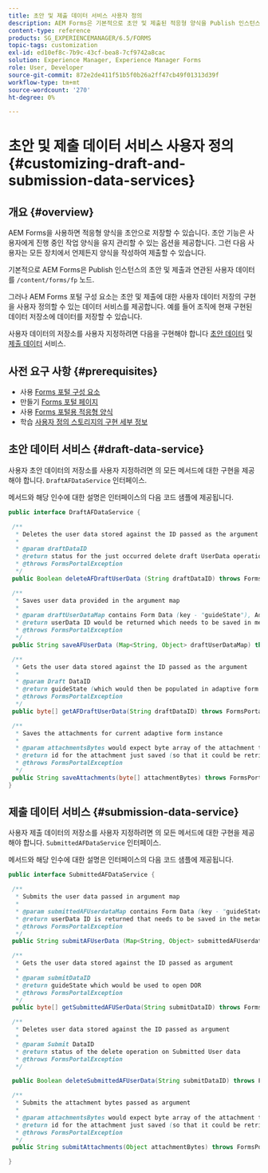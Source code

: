 ```yaml
---
title: 초안 및 제출 데이터 서비스 사용자 정의
description: AEM Forms은 기본적으로 초안 및 제출된 적응형 양식을 Publish 인스턴스의 기본 노드에 저장합니다. 그러나 AEM Forms의 초안 및 제출 데이터 서비스를 구성하여 초안 및 제출된 적응형 양식의 저장소를 사용자 지정할 수 있습니다.
content-type: reference
products: SG_EXPERIENCEMANAGER/6.5/FORMS
topic-tags: customization
exl-id: ed10ef8c-7b9c-43cf-bea8-7cf9742a8cac
solution: Experience Manager, Experience Manager Forms
role: User, Developer
source-git-commit: 872e2de411f51b5f0b26a2ff47cb49f01313d39f
workflow-type: tm+mt
source-wordcount: '270'
ht-degree: 0%

---
```


# 초안 및 제출 데이터 서비스 사용자 정의 {#customizing-draft-and-submission-data-services}

## 개요 {#overview}

AEM Forms을 사용하면 적응형 양식을 초안으로 저장할 수 있습니다. 초안 기능은 사용자에게 진행 중인 작업 양식을 유지 관리할 수 있는 옵션을 제공합니다. 그런 다음 사용자는 모든 장치에서 언제든지 양식을 작성하여 제출할 수 있습니다.

기본적으로 AEM Forms은 Publish 인스턴스의 초안 및 제출과 연관된 사용자 데이터를 `/content/forms/fp` 노드.

그러나 AEM Forms 포털 구성 요소는 초안 및 제출에 대한 사용자 데이터 저장의 구현을 사용자 정의할 수 있는 데이터 서비스를 제공합니다. 예를 들어 조직에 현재 구현된 데이터 저장소에 데이터를 저장할 수 있습니다.

사용자 데이터의 저장소를 사용자 지정하려면 다음을 구현해야 합니다 [초안 데이터](/help/forms/using/custom-draft-submission-data-services.md#p-draft-data-service-p) 및 [제출 데이터](/help/forms/using/custom-draft-submission-data-services.md#p-submission-data-service-p) 서비스.

## 사전 요구 사항 {#prerequisites}

* 사용 [Forms 포털 구성 요소](/help/forms/using/enabling-forms-portal-components.md)
* 만들기 [Forms 포털 페이지](/help/forms/using/creating-form-portal-page.md)
* 사용 [Forms 포털용 적응형 양식](/help/forms/using/draft-submission-component.md)
* 학습 [사용자 정의 스토리지의 구현 세부 정보](/help/forms/using/draft-submission-component.md#customizing-the-storage)

## 초안 데이터 서비스 {#draft-data-service}

사용자 초안 데이터의 저장소를 사용자 지정하려면 의 모든 메서드에 대한 구현을 제공해야 합니다. `DraftAFDataService` 인터페이스.

메서드와 해당 인수에 대한 설명은 인터페이스의 다음 코드 샘플에 제공됩니다.

```java
public interface DraftAFDataService {

 /**
  * Deletes the user data stored against the ID passed as the argument
  *
  * @param draftDataID
  * @return status for the just occurred delete draft UserData operation
  * @throws FormsPortalException
  */
 public Boolean deleteAFDraftUserData (String draftDataID) throws FormsPortalException;

 /**
  * Saves user data provided in the argument map
  *
  * @param draftUserDataMap contains Form Data (key - "guideState"), Adaptive Form Name (Key - "guideName"), and Draft DataID (Key - "userDataID") if there is update
  * @return userData ID would be returned which needs to be saved in metadata node
  * @throws FormsPortalException
  */
 public String saveAFUserData (Map<String, Object> draftUserDataMap) throws FormsPortalException;

 /**
  * Gets the user data stored against the ID passed as the argument
  *
  * @param Draft DataID
  * @return guideState (which would then be populated in adaptive form to reload the draft) which is stored against draftDataID
  * @throws FormsPortalException
  */
 public byte[] getAFDraftUserData(String draftDataID) throws FormsPortalException;

 /**
  * Saves the attachments for current adaptive form instance
  *
  * @param attachmentsBytes would expect byte array of the attachment to be saved
  * @return id for the attachment just saved (so that it could be retrieved later)
  * @throws FormsPortalException
  */
 public String saveAttachments(byte[] attachmentBytes) throws FormsPortalException;
}
```

## 제출 데이터 서비스 {#submission-data-service}

사용자 제출 데이터의 저장소를 사용자 지정하려면 의 모든 메서드에 대한 구현을 제공해야 합니다. `SubmittedAFDataService` 인터페이스.

메서드와 해당 인수에 대한 설명은 인터페이스의 다음 코드 샘플에 제공됩니다.

```java
public interface SubmittedAFDataService {

 /**
  * Submits the user data passed in argument map
  *
  * @param submittedAFUserdataMap contains Form Data (key - "guideState"), Adaptive Form Name (Key - "guideName"), and Draft DataID (Key - "userDataID")
  * @return userData ID is returned that needs to be saved in the metadata node
  * @throws FormsPortalException
  */
 public String submitAFUserData (Map<String, Object> submittedAFUserdataMap) throws FormsPortalException;

 /**
  * Gets the user data stored against the ID passed as argument
  *
  * @param submitDataID
  * @return guideState which would be used to open DOR
  * @throws FormsPortalException
  */
 public byte[] getSubmittedAFUSerData(String submitDataID) throws FormsPortalException;

 /**
  * Deletes user data stored against the ID passed as argument
  *
  * @param Submit DataID
  * @return status of the delete operation on Submitted User data
  * @throws FormsPortalException
  */

 public Boolean deleteSubmittedAFUserData(String submitDataID) throws FormsPortalException;

 /**
  * Submits the attachment bytes passed as argument
  *
  * @param attachmentsBytes would expect byte array of the attachment to be saved
  * @return id for the attachment just saved (so that it could be retrieved later)
  * @throws FormsPortalException
  */
 public String submitAttachments(Object attachmentBytes) throws FormsPortalException;

}
```
